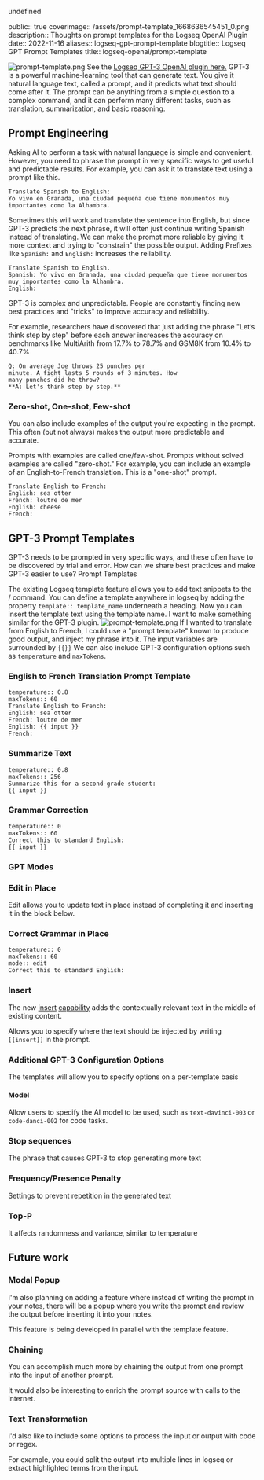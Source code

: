 undefined

public:: true
coverimage:: /assets/prompt-template_1668636545451_0.png
description:: Thoughts on prompt templates for the Logseq OpenAI Plugin
date:: 2022-11-16
aliases:: logseq-gpt-prompt-template
blogtitle:: Logseq GPT Prompt Templates
title:: logseq-openai/prompt-template


![prompt-template.png](../assets/prompt-template_1668636545451_0.png)
See the [Logseq GPT-3 OpenAI plugin here.](https://github.com/briansunter/logseq-plugin-gpt3-openai)
GPT-3 is a powerful machine-learning tool that can generate text. You give it natural language text, called a prompt, and it predicts what text should come after it.
The prompt can be anything from a simple question to a complex command, and it can perform many different tasks, such as translation, summarization, and basic reasoning.
## Prompt Engineering

Asking AI to perform a task with natural language is simple and convenient. However, you need to phrase the prompt in very specific ways to get useful and predictable results.
For example, you can ask it to translate text using a prompt like this.
```
Translate Spanish to English:
Yo vivo en Granada, una ciudad pequeña que tiene monumentos muy importantes como la Alhambra.
```
Sometimes this will work and translate the sentence into English, but since GPT-3 predicts the next phrase, it will often just continue writing Spanish instead of translating.
We can make the prompt more reliable by giving it more context and trying to "constrain" the possible output.
Adding Prefixes like `Spanish:` and `English:` increases the reliability.
```
Translate Spanish to English.
Spanish: Yo vivo en Granada, una ciudad pequeña que tiene monumentos muy importantes como la Alhambra.
English:
```
GPT-3 is complex and unpredictable. People are constantly finding new best practices and "tricks" to improve accuracy and reliability.

For example, researchers have discovered that just adding the phrase "Let’s think step by step"  before each answer increases the accuracy on benchmarks like MultiArith from 17.7% to 78.7% and GSM8K from 10.4% to 40.7%







```
Q: On average Joe throws 25 punches per
minute. A fight lasts 5 rounds of 3 minutes. How
many punches did he throw?
**A: Let's think step by step.**
```

### Zero-shot, One-shot, Few-shot

You can also include examples of the output you're expecting in the prompt. This often (but not always) makes the output more predictable and accurate.

Prompts with examples are called one/few-shot. Prompts without solved examples are called "zero-shot."
For example, you can include an example of an English-to-French translation. This is a "one-shot" prompt.
```
Translate English to French:
English: sea otter
French: loutre de mer
English: cheese
French:
```


## GPT-3 Prompt Templates

GPT-3 needs to be prompted in very specific ways, and these often have to be discovered by trial and error. How can we share best practices and make GPT-3 easier to use? Prompt Templates

The existing Logseq template feature allows you to add text snippets to the / command.
You can define a template anywhere in logseq by adding the property `template:: template_name` underneath a heading.
Now you can insert the template text using the template name.
I want to make something similar for the GPT-3 plugin.
![prompt-template.png](../assets/prompt-template_1668636545451_0.png)
If I wanted to translate from English to French, I could use a "prompt template" known to produce good output, and inject my phrase into it. The input variables are surrounded by `{{}}`
We can also include GPT-3 configuration options such as `temperature` and `maxTokens`.



### English to French Translation Prompt Template

```
temperature:: 0.8
maxTokens:: 60
Translate English to French:
English: sea otter
French: loutre de mer
English: {{ input }}
French:
```


### Summarize Text

```
temperature:: 0.8
maxTokens:: 256
Summarize this for a second-grade student:
{{ input }}
```
### Grammar Correction

```
temperature:: 0
maxTokens:: 60
Correct this to standard English:
{{ input }}
```

### GPT Modes

### Edit in Place

Edit allows you to update text in place instead of completing it and inserting it in the block below.

### Correct Grammar in Place

```
temperature:: 0
maxTokens:: 60
mode:: edit
Correct this to standard English:
```
### Insert

The new [insert](https://beta.openai.com/docs/guides/completion/inserting-text) [capability](https://beta.openai.com/docs/guides/code/inserting-code) adds the contextually relevant text in the middle of existing content.

Allows you to specify where the text should be injected by writing `[[insert]]` in the prompt.


### Additional GPT-3 Configuration Options

The templates will allow you to specify options on a per-template basis
#### Model

Allow users to specify the AI model to be used, such as `text-davinci-003` or `code-danci-002` for code tasks.

### Stop sequences

The phrase that causes GPT-3 to stop generating more text
### Frequency/Presence Penalty

Settings to prevent repetition in the generated text

### Top-P

It affects randomness and variance, similar to temperature







## Future work

### Modal Popup

I'm also planning on adding a feature where instead of writing the prompt in your notes, there will be a popup where you write the prompt and review the output before inserting it into your notes.

This feature is being developed in parallel with the template feature.
### Chaining

You can accomplish much more by chaining the output from one prompt into the input of another prompt.

It would also be interesting to enrich the prompt source with calls to the internet.
### Text Transformation

I'd also like to include some options to process the input or output with code or regex.

For example, you could split the output into multiple lines in logseq or extract highlighted terms from the input.








